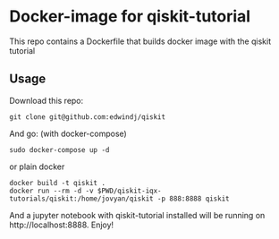 # Docker-image for qiskit-tutorial

This repo contains a Dockerfile that builds docker image with the qiskit tutorial


## Usage

Download this repo:

```
git clone git@github.com:edwindj/qiskit 
```

And go: (with docker-compose)

```
sudo docker-compose up -d 
```

or plain docker

```
docker build -t qiskit .
docker run --rm -d -v $PWD/qiskit-iqx-tutorials/qiskit:/home/jovyan/qiskit -p 888:8888 qiskit
```

And a jupyter notebook with qiskit-tutorial installed will be running on http://localhost:8888. Enjoy!

